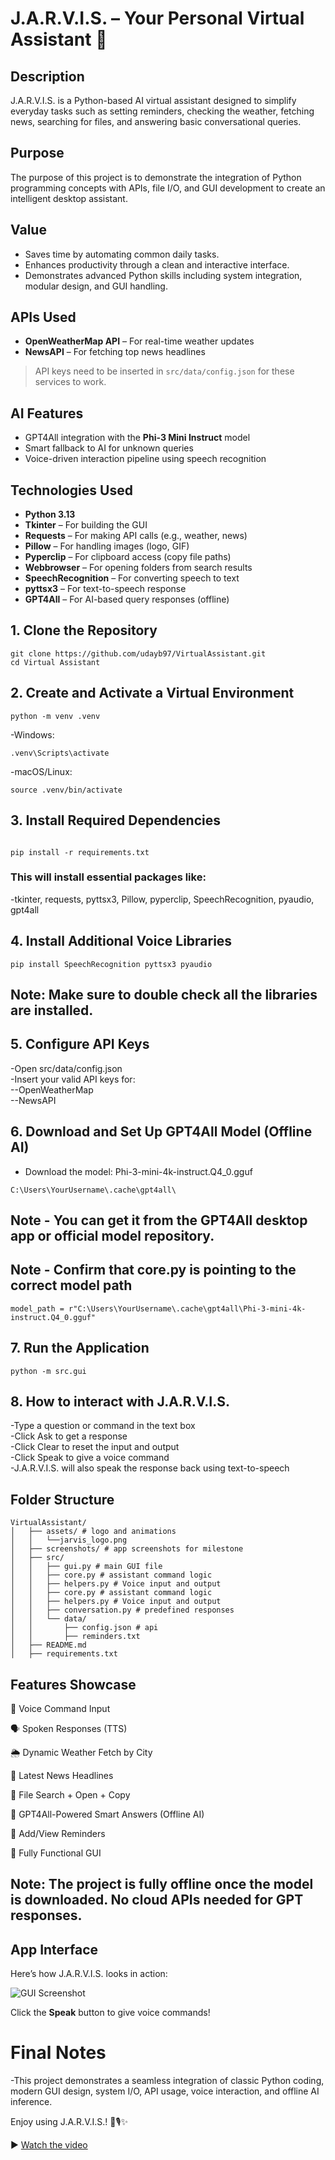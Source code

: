 # J.A.R.V.I.S. – Your Personal Virtual Assistant 🤖

## Description
J.A.R.V.I.S. is a Python-based AI virtual assistant designed to simplify everyday tasks such as setting reminders, checking the weather, fetching news, searching for files, and answering basic conversational queries.

## Purpose
The purpose of this project is to demonstrate the integration of Python programming concepts with APIs, file I/O, and GUI development to create an intelligent desktop assistant.

## Value
- Saves time by automating common daily tasks.  
- Enhances productivity through a clean and interactive interface.  
- Demonstrates advanced Python skills including system integration, modular design, and GUI handling.  

## APIs Used
- **OpenWeatherMap API** – For real-time weather updates
- **NewsAPI** – For fetching top news headlines

> API keys need to be inserted in `src/data/config.json` for these services to work.

## AI Features
- GPT4All integration with the **Phi-3 Mini Instruct** model  
- Smart fallback to AI for unknown queries  
- Voice-driven interaction pipeline using speech recognition  

## Technologies Used
- **Python 3.13**
- **Tkinter** – For building the GUI  
- **Requests** – For making API calls (e.g., weather, news)  
- **Pillow** – For handling images (logo, GIF)  
- **Pyperclip** – For clipboard access (copy file paths)  
- **Webbrowser** – For opening folders from search results  
- **SpeechRecognition** – For converting speech to text  
- **pyttsx3** – For text-to-speech response  
- **GPT4All** – For AI-based query responses (offline)  

## 1. Clone the Repository
```
git clone https://github.com/udayb97/VirtualAssistant.git
cd Virtual Assistant
```
## 2. Create and Activate a Virtual Environment
```
python -m venv .venv
```
-Windows:
```
.venv\Scripts\activate
```
-macOS/Linux:
```
source .venv/bin/activate
```
## 3. Install Required Dependencies
```

pip install -r requirements.txt
```
### This will install essential packages like:

-tkinter, requests, pyttsx3, Pillow, pyperclip, SpeechRecognition, pyaudio, gpt4all

## 4. Install Additional Voice Libraries
```
pip install SpeechRecognition pyttsx3 pyaudio 
```
## Note: Make sure to double check all the libraries are installed.

## 5. Configure API Keys
-Open src/data/config.json  
-Insert your valid API keys for:  
--OpenWeatherMap  
--NewsAPI  

## 6. Download and Set Up GPT4All Model (Offline AI)
- Download the model: Phi-3-mini-4k-instruct.Q4_0.gguf
```
C:\Users\YourUsername\.cache\gpt4all\
```
## Note - You can get it from the GPT4All desktop app or official model repository.
## Note - Confirm that core.py is pointing to the correct model path
```
model_path = r"C:\Users\YourUsername\.cache\gpt4all\Phi-3-mini-4k-instruct.Q4_0.gguf"
```

## 7. Run the Application
```
python -m src.gui
```

## 8. How to interact with J.A.R.V.I.S.  
-Type a question or command in the text box  
-Click Ask to get a response  
-Click Clear to reset the input and output  
-Click Speak to give a voice command  
-J.A.R.V.I.S. will also speak the response back using text-to-speech  

## Folder Structure
```
VirtualAssistant/ 
│   ├── assets/ # logo and animations 
│   │   └──jarvis_logo.png
│   ├── screenshots/ # app screenshots for milestone 
│   ├── src/ 
│   │   ├── gui.py # main GUI file 
│   │   ├── core.py # assistant command logic
│   │   ├── helpers.py # Voice input and output
│   │   ├── core.py # assistant command logic
│   │   ├── helpers.py # Voice input and output
│   │   ├── conversation.py # predefined responses 
│   │   └── data/ 
│   │       ├── config.json # api
│   │       ├── reminders.txt       
│   ├── README.md
│   ├── requirements.txt 
```

##  Features Showcase
🎤 Voice Command Input

🗣️ Spoken Responses (TTS)

🌦️ Dynamic Weather Fetch by City

📰 Latest News Headlines

📁 File Search + Open + Copy

🧠 GPT4All-Powered Smart Answers (Offline AI)

📝 Add/View Reminders

💬 Fully Functional GUI

## Note: The project is fully offline once the model is downloaded. No cloud APIs needed for GPT responses.

## App Interface

Here’s how J.A.R.V.I.S. looks in action:

![GUI Screenshot](screenshots/AI_Updated.png)

Click the **Speak** button to give voice commands!


# Final Notes
-This project demonstrates a seamless integration of classic Python coding, modern GUI design, system I/O, API usage, voice
 interaction, and offline AI inference.

Enjoy using J.A.R.V.I.S.! 🤖🎙️✨

▶️ [Watch the video](https://youtu.be/NboKlnW6RAE)


